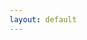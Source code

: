 ```yaml
---
layout: default
---
```


<div class="content">
    <div class="pure-g">
        <div id="timeBox" class="pure-u-1"></div>
        <div class="pure-u-1">
            <div class="timer" id="remaining-time-indicator"></div>
        </div>
    </div>
</div>



<script type="text/babel">
    // Enable pusher logging - don't include this in production
    //Pusher.logToConsole = true;

    var timer; 
    ReactDOM.render(<TimeBox/>, document.querySelector('#timeBox'));
</script>
